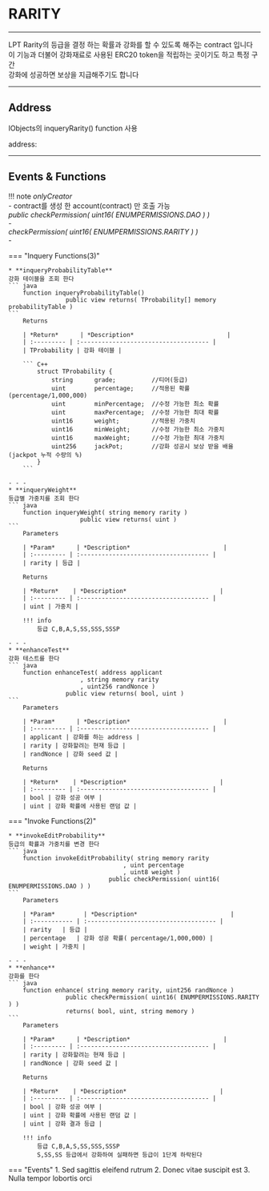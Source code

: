 # **RARITY**
- - -
LPT Rarity의 등급을 결정 하는 확률과 강화를 할 수 있도록 해주는 contract 입니다   
이 기능과 더불어 강화재료로 사용된 ERC20 token을 적립하는 곳이기도 하고 특정 구간   
강화에 성공하면 보상을 지급해주기도 합니다   

- - -
## **Address**
IObjects의 inqueryRarity() function 사용   

address:      
- - -

## **Events & Functions**

!!! note
    *onlyCreator*   
    - contract를 생성 한 account(contract) 만 호출 가능     
    *public checkPermission( uint16( ENUMPERMISSIONS.DAO ) )*   
    -   
    *checkPermission( uint16( ENUMPERMISSIONS.RARITY ) )*   
    - 

=== "Inquery Functions(3)"

    * **inqueryProbabilityTable**   
    강화 테이블을 조회 한다
    ``` java
        function inqueryProbabilityTable() 
                    public view returns( TProbability[] memory probabilityTable )
    ```   
        Returns     
           
        | *Return*      | *Description*                          |
        | :--------- | :------------------------------------ |
        | TProbability | 강화 테이블 |

        ``` C++
            struct TProbability {
                string      grade;          //티어(등급)
                uint        percentage;     //적용된 확률   (percentage/1,000,000)
                uint        minPercentage;  //수정 가능한 최소 확률
                uint        maxPercentage;  //수정 가능한 최대 확률
                uint16      weight;         //적용된 가중치
                uint16      minWeight;      //수정 가능한 최소 가중치
                uint16      maxWeight;      //수정 가능한 최대 가중치
                uint256     jackPot;        //강화 성공시 보상 받을 배율(jackpot 누적 수량의 %)
            }        
        ```

    - - -
    * **inqueryWeight**   
    등급별 가중치를 조회 한다
    ``` java
        function inqueryWeight( string memory rarity ) 
                        public view returns( uint )
    ```   
        Parameters     
           
        | *Param*      | *Description*                          |
        | :--------- | :------------------------------------ |
        | rarity | 등급 |

        Returns     

        | *Return*    | *Description*                          |
        | :--------- | :------------------------------------ |
        | uint | 가중치 |   

        !!! info 
            등급 C,B,A,S,SS,SSS,SSSP   

    - - -
    * **enhanceTest**   
    강화 테스트를 한다
    ``` java
        function enhanceTest( address applicant
                        , string memory rarity
                        , uint256 randNonce ) 
                    public view returns( bool, uint )
    ```   
        Parameters     
           
        | *Param*      | *Description*                          |
        | :--------- | :------------------------------------ |
        | applicant | 강화를 하는 address |
        | rarity | 강화할려는 현재 등급 |
        | randNonce | 강화 seed 값 |

        Returns     

        | *Return*    | *Description*                          |
        | :--------- | :------------------------------------ |
        | bool | 강화 성공 여부 |   
        | uint | 강화 확률에 사용된 랜덤 값 |   
    
=== "Invoke Functions(2)"

    * **invokeEditProbability**   
    등급의 확률과 가중치를 변경 한다
    ``` java
        function invokeEditProbability( string memory rarity
                                    , uint percentage
                                    , uint8 weight ) 
                                public checkPermission( uint16( ENUMPERMISSIONS.DAO ) )
    ```  
        Parameters     
           
        | *Param*        | *Description*                          |
        | :----------- | :------------------------------------ |
        | rarity   | 등급 |
        | percentage   | 강화 성공 확률( percentage/1,000,000) |   
        | weight | 가중치 |   
    
    - - -
    * **enhance**   
    강화를 한다
    ``` java
        function enhance( string memory rarity, uint256 randNonce ) 
                    public checkPermission( uint16( ENUMPERMISSIONS.RARITY ) ) 
                    returns( bool, uint, string memory )
    ```   
        Parameters     
           
        | *Param*      | *Description*                          |
        | :--------- | :------------------------------------ |
        | rarity | 강화할려는 현재 등급 |
        | randNonce | 강화 seed 값 |

        Returns     

        | *Return*    | *Description*                          |
        | :--------- | :------------------------------------ |
        | bool | 강화 성공 여부 |   
        | uint | 강화 확률에 사용된 랜덤 값 |   
        | uint | 강화 결과 등급 |                   

        !!! info 
            등급 C,B,A,S,SS,SSS,SSSP    
            S,SS,SS 등급에서 강화하여 실패하면 등급이 1단계 하락된다



=== "Events"
    1. Sed sagittis eleifend rutrum
    2. Donec vitae suscipit est
    3. Nulla tempor lobortis orci

